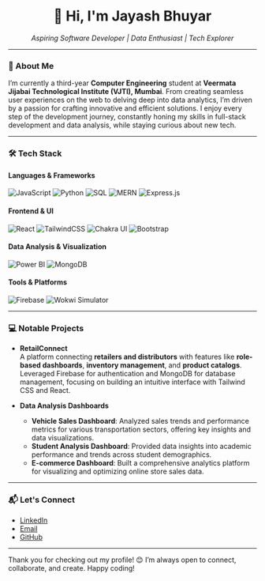 <h1 align="center">👋 Hi, I'm Jayash Bhuyar</h1>

<p align="center">
  <em>Aspiring Software Developer | Data Enthusiast | Tech Explorer</em>  
</p>

<p align="center">
<!--   <a href="www.linkedin.com/in/jayashbhuyar"><img src="https://img.shields.io/badge/LinkedIn-0077B5?style=for-the-badge&logo=linkedin&logoColor=white" /></a> -->
<!--   <a href="jayashbhuyar@gmail.com"><img src="https://img.shields.io/badge/Email-D14836?style=for-the-badge&logo=gmail&logoColor=white"></a> -->
<!--   <a href="https://github.com/JayashBhuyar"><img src="https://img.shields.io/badge/GitHub-181717?style=for-the-badge&logo=github&logoColor=white"></a> -->
</p>

---

### 🚀 About Me
I’m currently a third-year **Computer Engineering** student at **Veermata Jijabai Technological Institute (VJTI), Mumbai**. From creating seamless user experiences on the web to delving deep into data analytics, I’m driven by a passion for crafting innovative and efficient solutions. I enjoy every step of the development journey, constantly honing my skills in full-stack development and data analysis, while staying curious about new tech.

---

### 🛠 Tech Stack

#### **Languages & Frameworks**
![JavaScript](https://img.shields.io/badge/JavaScript-F7DF1E?style=for-the-badge&logo=javascript&logoColor=black)
![Python](https://img.shields.io/badge/Python-3776AB?style=for-the-badge&logo=python&logoColor=white)
![SQL](https://img.shields.io/badge/SQL-00758F?style=for-the-badge&logo=postgresql&logoColor=white)
![MERN](https://img.shields.io/badge/MERN-43853D?style=for-the-badge&logo=mongodb&logoColor=white)
![Express.js](https://img.shields.io/badge/Express.js-404D59?style=for-the-badge)

#### **Frontend & UI**
![React](https://img.shields.io/badge/React-20232A?style=for-the-badge&logo=react&logoColor=61DAFB)
![TailwindCSS](https://img.shields.io/badge/Tailwind_CSS-38B2AC?style=for-the-badge&logo=tailwind-css&logoColor=white)
![Chakra UI](https://img.shields.io/badge/Chakra_UI-319795?style=for-the-badge&logo=chakra-ui&logoColor=white)
![Bootstrap](https://img.shields.io/badge/Bootstrap-563D7C?style=for-the-badge&logo=bootstrap&logoColor=white)

#### **Data Analysis & Visualization**
![Power BI](https://img.shields.io/badge/Power_BI-F2C811?style=for-the-badge&logo=power-bi&logoColor=black)
![MongoDB](https://img.shields.io/badge/MongoDB-4EA94B?style=for-the-badge&logo=mongodb&logoColor=white)

#### **Tools & Platforms**
![Firebase](https://img.shields.io/badge/Firebase-FFCA28?style=for-the-badge&logo=firebase&logoColor=black)
![Wokwi Simulator](https://img.shields.io/badge/Wokwi%20Simulator-blueviolet?style=for-the-badge)

---

### 💻 Notable Projects
- **RetailConnect**  
  A platform connecting **retailers and distributors** with features like **role-based dashboards**, **inventory management**, and **product catalogs**. Leveraged Firebase for authentication and MongoDB for database management, focusing on building an intuitive interface with Tailwind CSS and React.

- **Data Analysis Dashboards**
  - **Vehicle Sales Dashboard**: Analyzed sales trends and performance metrics for various transportation sectors, offering key insights and data visualizations.
  - **Student Analysis Dashboard**: Provided data insights into academic performance and trends across student demographics.
  - **E-commerce Dashboard**: Built a comprehensive analytics platform for visualizing and optimizing online store sales data.

---

### 📬 Let's Connect

- [LinkedIn](https://www.linkedin.com/in/jayash-bhuyar)
- [Email](mailto:jayashbhuyar@gmail.com)
- [GitHub](https://github.com/JayashBhuyar)

---

Thank you for checking out my profile! 😊 I’m always open to connect, collaborate, and create. Happy coding!
